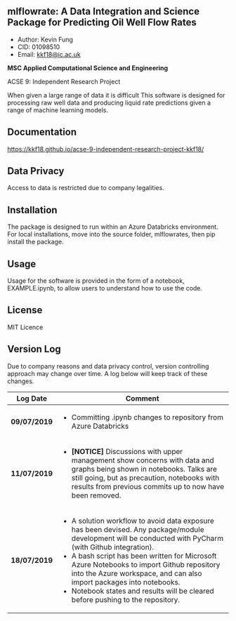 ## mlflowrate: A Data Integration and Science Package for Predicting Oil Well Flow Rates 
- Author: Kevin Fung
- CID: 01098510
- Email: kkf18@ic.ac.uk

**MSC Applied Computational Science and Engineering**

ACSE 9: Independent Research Project



When given a large range of data it is difficult 
This software is designed for processing raw well data and producing liquid rate predictions given a range of machine learning models. 

## Documentation
https://kkf18.github.io/acse-9-independent-research-project-kkf18/


## Data Privacy
Access to data is restricted due to company legalities.

## Installation
The package is designed to run within an Azure Databricks environment.
For local installations, move into the source folder, mlflowrates, then pip install the package.

## Usage
Usage for the software is provided in the form of a notebook, EXAMPLE.ipynb, to allow users to understand how to use the code.

## License
MIT Licence

## Version Log
Due to company reasons and data privacy control, version controlling approach may change over time. 
A log below will keep track of these changes.

| Log Date  | Comment |
| ------------- | ------------- |
| **09/07/2019** | <ul><li>Committing .ipynb changes to repository from Azure Databricks</li></ul> |
| **11/07/2019** | <ul><li>**[NOTICE]** Discussions with upper management show concerns with data and graphs being shown in notebooks. Talks are still going, but as precaution, notebooks with results from previous commits up to now have been removed.</li></ul> |
| **18/07/2019** | <ul><li>A solution workflow to avoid data exposure has been devised. Any package/module development will be conducted with PyCharm (with Github integration). </li><li>A bash script has been written for Microsoft Azure Notebooks to import Github repository into the Azure workspace, and can also import packages into notebooks.</li><li>Notebook states and results will be cleared before pushing to the repository.</li></ul> |

